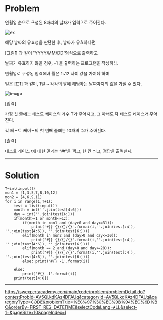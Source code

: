 # Problem
연월일 순으로 구성된 8자리의 날짜가 입력으로 주어진다.
 
![ex](https://user-images.githubusercontent.com/79297596/125275476-066fb000-e34a-11eb-956b-01f759573fd8.PNG)

해당 날짜의 유효성을 판단한 후, 날짜가 유효하다면

[그림1] 과 같이 ”YYYY/MM/DD”형식으로 출력하고,

날짜가 유효하지 않을 경우, -1 을 출력하는 프로그램을 작성하라.


연월일로 구성된 입력에서 월은 1~12 사이 값을 가져야 하며

일은 [표1] 과 같이, 1일 ~ 각각의 달에 해당하는 날짜까지의 값을 가질 수 있다.

![image](https://user-images.githubusercontent.com/79297596/125275954-9d3c6c80-e34a-11eb-9edf-e3464595e15f.png)

[입력]

가장 첫 줄에는 테스트 케이스의 개수 T가 주어지고, 그 아래로 각 테스트 케이스가 주어진다.

각 테스트 케이스의 첫 번째 줄에는 10개의 수가 주어진다.

[출력]

테스트 케이스 t에 대한 결과는 “#t”을 찍고, 한 칸 띄고, 정답을 출력한다.

------------------------
# Solution
```
T=int(input())
mon1 = [1,3,5,7,8,10,12]
mon2 = [4,6,9,11]
for i in range(1,T+1):
    test = list(input())
    month = int(''.join(test[4:6]))
    day = int(''.join(test[6:]))
    if(month>=1 or month<=12):
        if(month in mon1 and (day>0 and day<=31)):
            print("#{} {}/{}/{}".format(i,''.join(test[:4]), ''.join(test[4:6]), ''.join(test[6:])))
        elif(month in mon2 and (day>0 and day<=30)):
            print("#{} {}/{}/{}".format(i,''.join(test[:4]), ''.join(test[4:6]), ''.join(test[6:])))
        elif(month == 2 and (day>0 and day<=28)):
            print("#{} {}/{}/{}".format(i,''.join(test[:4]), ''.join(test[4:6]), ''.join(test[6:])))
        else: print('#{} -1'.format(i))
            
    else:
        print('#{} -1'.format(i))
    print(test[4:6])
```
----------

https://swexpertacademy.com/main/code/problem/problemDetail.do?contestProbId=AV5QLkdKAz4DFAUq&categoryId=AV5QLkdKAz4DFAUq&categoryType=CODE&problemTitle=%EC%97%B0%EC%9B%94%EC%9D%BC&orderBy=FIRST_REG_DATETIME&selectCodeLang=ALL&select-1=&pageSize=10&pageIndex=1
